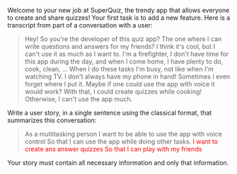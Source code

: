 Welcome to your new job at SuperQuiz, the trendy app that allows everyone to create and share quizzes!
Your first task is to add a new feature.
Here is a transcript from part of a conversation with a user:

> Hey! So you're the developer of this quiz app?
> The one where I can write questions and answers for my friends?
> I think it's cool, but I can't use it as much as I want to.
> I'm a firefighter, I don't have time for this app during the day,
> and when I come home, I have plenty to do, cook, clean, ...
> When I do these tasks I'm busy, not like when I'm watching TV.
> I don't always have my phone in hand! Sometimes I even forget where I put it.
> Maybe if one could use the app with voice it would work?
> With that, I could create quizzes while cooking!
> Otherwise, I can't use the app much.

Write a user story, in a single sentence using the classical format, that summarizes this conversation:

> As a multitasking person I want to be able to use the app with voice control So that I can use the app while doing other tasks.
> <span style="color:red">I want to create ans answer quizzes</span>
> <span style="color:red">So that I can play with my friends</span>

Your story must contain all necessary information and only that information.
